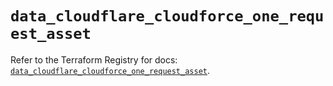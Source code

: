 # `data_cloudflare_cloudforce_one_request_asset`

Refer to the Terraform Registry for docs: [`data_cloudflare_cloudforce_one_request_asset`](https://registry.terraform.io/providers/cloudflare/cloudflare/5.8.4/docs/data-sources/cloudforce_one_request_asset).
